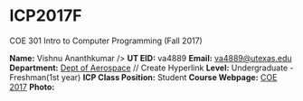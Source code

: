 # ICP2017F
COE 301 Intro to Computer Programming (Fall 2017)

**Name:** Vishnu Ananthkumar />
**UT EID:** va4889
**Email:** va4889@utexas.edu
**Department:** [Dept of Aerospace](http://www.ae.utexas.edu) // Create Hyperlink
**Level:** Undergraduate - Freshman(1st year)
**ICP Class Position:** Student
**Course Webpage:** [COE 2017](http://www.shahmoradi.org/ICP2017F)
**Photo:** 

